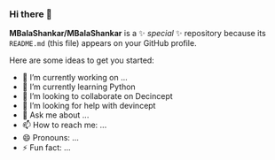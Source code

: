 ### Hi there 👋


**MBalaShankar/MBalaShankar** is a ✨ _special_ ✨ repository because its `README.md` (this file) appears on your GitHub profile.

Here are some ideas to get you started:

- 🔭 I’m currently working on ...
- 🌱 I’m currently learning Python
- 👯 I’m looking to collaborate on Decincept
- 🤔 I’m looking for help with devincept
- 💬 Ask me about ...
- 📫 How to reach me: ...
- 😄 Pronouns: ...
- ⚡ Fun fact: ...

